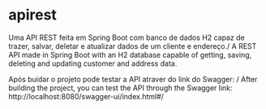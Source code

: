 # apirest
Uma API REST feita em Spring Boot com banco de dados H2 capaz de trazer, salvar, deletar e atualizar dados de um cliente e endereço./  A REST API made in Spring Boot with an H2 database capable of getting, saving, deleting and updating customer and address data.

Após buidar o projeto pode testar a API atraver do link do Swagger: / After building the project, you can test the API through the Swagger link:
http://localhost:8080/swagger-ui/index.html#/